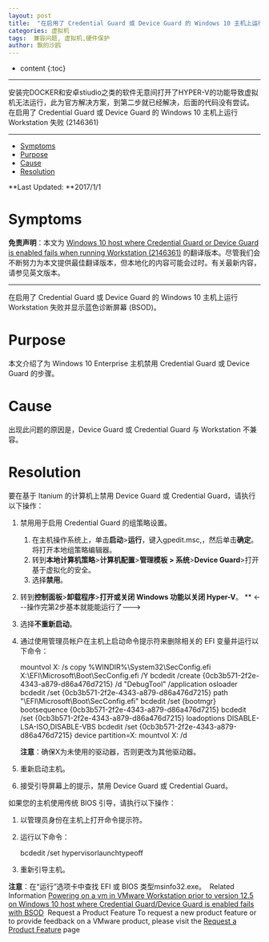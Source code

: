 ```yaml
---
layout: post
title:  "在启用了 Credential Guard 或 Device Guard 的 Windows 10 主机上运行 Workstation 失败 (2146361)"
categories: 虚拟机
tags:  兼容问题, 虚拟机,硬件保护
author: 飘的沙鸥
---
```

* content
{:toc}

---
安装完DOCKER和安卓stiudio之类的软件无意间打开了HYPER-V的功能导致虚拟机无法运行，此为官方解决方案，到第二步就已经解决，后面的代码没有尝试。
在启用了 Credential Guard 或 Device Guard 的 Windows 10 主机上运行 Workstation 失败 (2146361)

* * *

* [Symptoms](#symptoms)
* [Purpose](#purpose)
* [Cause](#cause)
* [Resolution](#resolution)






**Last Updated: **2017/1/1 
# Symptoms 
**免责声明**：本文为 [Windows 10 host where Credential Guard or Device Guard is enabled fails when running Workstation (2146361)](https://kb.vmware.com/s/article/2146361?r=3&CoveoV2.CoveoLightningApex.getInitializationData=1&other.KM_Utility.getAllTranslatedLanguages=1&other.KM_Utility.getArticleDetails=1&other.KM_Utility.getArticleMetadata=1&other.KM_Utility.getUrl=1&other.KM_Utility.getUser=1&ui-comm-runtime-components-aura-components-siteforce-qb.Quarterback.validateRoute=1) 的翻译版本。尽管我们会不断努力为本文提供最佳翻译版本，但本地化的内容可能会过时。有关最新内容，请参见英文版本。

* * *

在启用了 Credential Guard 或 Device Guard 的 Windows 10 主机上运行 Workstation 失败并显示蓝色诊断屏幕 (BSOD)。  
# Purpose 
本文介绍了为 Windows 10 Enterprise 主机禁用 Credential Guard 或 Device Guard 的步骤。 
# Cause 
出现此问题的原因是，Device Guard 或 Credential Guard 与 Workstation 不兼容。
# Resolution 
要在基于 Itanium 的计算机上禁用 Device Guard 或 Credential Guard，请执行以下操作：

1.  禁用用于启用 Credential Guard 的组策略设置。

    1.  在主机操作系统上，单击**启动**>**运行**，键入gpedit.msc,，然后单击**确定**。将打开本地组策略编辑器。
    2.  转到**本地计算机策略**>**计算机配置**>**管理模板 > 系统**>**Device Guard**>打开基于虚拟化的安全。
    3.  选择**禁用**。

2.  转到**控制面板**>**卸载程序**>**打开或关闭 Windows 功能以关闭 Hyper-V**。
** <---操作完第2步基本就能能运行了--->

3.  选择**不重新启动**。
4.  通过使用管理员帐户在主机上启动命令提示符来删除相关的 EFI 变量并运行以下命令：

    mountvol X: /s
    copy %WINDIR%\System32\SecConfig.efi X:\EFI\Microsoft\Boot\SecConfig.efi /Y
    bcdedit /create {0cb3b571-2f2e-4343-a879-d86a476d7215} /d "DebugTool" /application osloader
    bcdedit /set {0cb3b571-2f2e-4343-a879-d86a476d7215} path "\EFI\Microsoft\Boot\SecConfig.efi"
    bcdedit /set {bootmgr} bootsequence {0cb3b571-2f2e-4343-a879-d86a476d7215}
    bcdedit /set {0cb3b571-2f2e-4343-a879-d86a476d7215} loadoptions DISABLE-LSA-ISO,DISABLE-VBS
    bcdedit /set {0cb3b571-2f2e-4343-a879-d86a476d7215} device partition=X:
    mountvol X: /d

    **注意**：确保X为未使用的驱动器，否则更改为其他驱动器。

5.  重新启动主机。
6.  接受引导屏幕上的提示，禁用 Device Guard 或 Credential Guard。

如果您的主机使用传统 BIOS 引导，请执行以下操作：

1.  以管理员身份在主机上打开命令提示符。
2.  运行以下命令：

    bcdedit /set hypervisorlaunchtypeoff

3.  重新引导主机。

**注意**：在“运行”选项卡中查找 EFI 或 BIOS 类型msinfo32.exe。  Related Information [Powering on a vm in VMware Workstation prior to version 12.5 on Windows 10 host where Credential Guard/Device Guard is enabled fails with BSOD](https://kb.vmware.com/s/article/2146361?r=3&CoveoV2.CoveoLightningApex.getInitializationData=1&other.KM_Utility.getAllTranslatedLanguages=1&other.KM_Utility.getArticleDetails=1&other.KM_Utility.getArticleMetadata=1&other.KM_Utility.getUrl=1&other.KM_Utility.getUser=1&ui-comm-runtime-components-aura-components-siteforce-qb.Quarterback.validateRoute=1)  Request a Product Feature To request a new product feature or to provide feedback on a VMware product, please visit the [Request a Product Feature](http://www.vmware.com/contact/contactus.html?department=prod_request) page